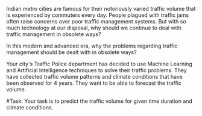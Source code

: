 Indian metro cities are famous for their notoriously varied traffic volume that is experienced by commuters every day. People plagued with traffic jams often raise concerns over poor traffic management systems. But with so much technology at our disposal, why should we continue to deal with traffic management in obsolete ways?

In this modern and advanced era, why the problems regarding traffic management should be dealt with in obsolete ways?

Your city's Traffic Police department has decided to use Machine Learning and Artificial Intelligence techniques to solve their traffic problems. They have collected traffic volume patterns and climate conditions that have been observed for 4 years. They want to be able to forecast the traffic volume.

#Task: Your task is to predict the traffic volume for given time duration and climate conditions.

